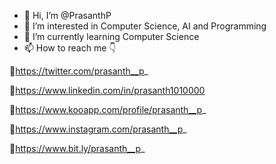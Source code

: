 - 👋 Hi, I’m @PrasanthP
- 👀 I’m interested in Computer Science, AI and Programming
- 🌱 I’m currently learning Computer Science
- 📫 How to reach me 👇

🔗https://twitter.com/prasanth__p_

🔗https://www.linkedin.com/in/prasanth1010000

🔗https://www.kooapp.com/profile/prasanth__p_

🔗https://www.instagram.com/prasanth__p_

🔗https://www.bit.ly/prasanth__p_
